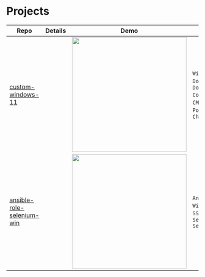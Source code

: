 # Projects

| Repo | Details | Demo | Tech |
| -----|---------|------|------|
|[custom-windows-11](https://github.com/prmiguel/custom-windows-11)||<img src='https://prmiguel.github.io/media/2f08541a-966c-4111-af67-3cfcfdb86b37.gif' width='300'/>|`Windows 11`, `Docker`, `Docker Compose`, `CMD`, `PowerShell`, `Chocolatey`|
|[ansible-role-selenium-win](https://github.com/prmiguel/ansible-role-selenium-win)||<img src='https://prmiguel.github.io/media/81a5c898-28fa-4ebc-ae51-fce1a4f11298.gif' width='300'/>|`Ansible`, `Windows 11`, `SSH`, `Selenium Server`|
